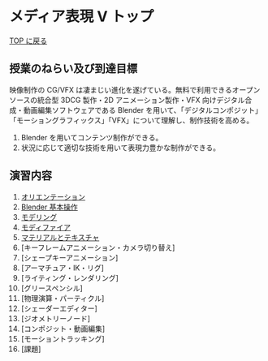 # メディア表現 V トップ

[TOP に戻る](../../index.md)

## 授業のねらい及び到達目標

映像制作の CG/VFX は凄まじい進化を遂げている。無料で利用できるオープンソースの統合型 3DCG 製作・2D アニメーション製作・VFX 向けデジタル合成・動画編集ソフトウェアである Blender を用いて、「デジタルコンポジット」「モーショングラフィックス」「VFX」について理解し、制作技術を高める。

1. Blender を用いてコンテンツ制作ができる。
2. 状況に応じて適切な技術を用いて表現力豊かな制作ができる。

## 演習内容

1. [オリエンテーション](./mr5_01)
2. [Blender 基本操作](./mr5_02)
3. [モデリング](./mr5_03.md)
4. [モディファイア](./mr5_04.md)
5. [マテリアルとテキスチャ](./mr5_05.md)
6. [キーフレームアニメーション・カメラ切り替え]
7. [シェープキーアニメーション]
8. [アーマチュア・IK・リグ]
9. [ライティング・レンダリング]
10. [グリースペンシル]
11. [物理演算・パーティクル]
12. [シェーダーエディター]
13. [ジオメトリーノード]
14. [コンポジット・動画編集]
15. [モーショントラッキング]
16. [課題]
